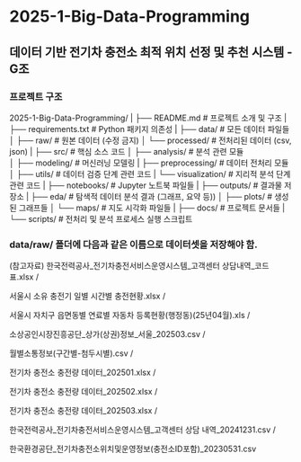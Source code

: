 # 2025-1-Big-Data-Programming

## 데이터 기반 전기차 충전소 최적 위치 선정 및 추천 시스템 - G조

### 프로젝트 구조

2025-1-Big-Data-Programming/
|
├── README.md # 프로젝트 소개 및 구조
|
├── requirements.txt # Python 패키지 의존성
|
├── data/ # 모든 데이터 파일들
│ ├── raw/ # 원본 데이터 (수정 금지)
│ └── processed/ # 전처리된 데이터 (csv, json)
|
├── src/ # 핵심 소스 코드
│ ├── analysis/ # 분석 관련 모듈  
│ ├── modeling/ # 머신러닝 모델링
| ├── preprocessing/ # 데이터 전처리 모듈
│ ├── utils/ # 데이터 검증 단계 관련 코드
| └── visualization/ # 지리적 분석 단계 관련 코드
|
├── notebooks/ # Jupyter 노트북 파일들
|
├── outputs/ # 결과물 저장소
| ├── eda/ # 탐색적 데이터 분석 결과 (그래프, 요약 등))
│ ├── plots/ # 생성된 그래프들
│ └── maps/ # 지도 시각화 파일들
|
├── docs/ # 프로젝트 문서들
|
└── scripts/ # 전처리 및 분석 프로세스 실행 스크립트




### **data/raw/ 폴더에 다음과 같은 이름으로 데이터셋을 저장해야 함.**

(참고자료) 한국전력공사_전기차충전서비스운영시스템_고객센터 상담내역_코드표.xlsx / 

서울시 소유 충전기 일별 시간별 충전현황.xlsx / 

서울시 자치구 읍면동별 연료별 자동차 등록현황(행정동)(25년04월).xls / 

소상공인시장진흥공단_상가(상권)정보_서울_202503.csv / 

월별소통정보(구간별-첨두시별).csv / 

전기차 충전소 충전량 데이터_202501.xlsx / 

전기차 충전소 충전량 데이터_202502.xlsx / 

전기차 충전소 충전량 데이터_202503.xlsx / 

한국전력공사_전기차충전서비스운영시스템_고객센터 상담 내역_20241231.csv / 

한국환경공단_전기차충전소위치및운영정보(충전소ID포함)_20230531.csv
